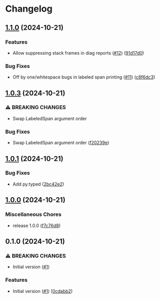 # Changelog

## [1.1.0](https://github.com/risqcapital/pyagnostics/compare/v1.0.3...v1.1.0) (2024-10-21)


### Features

* Allow suppressing stack frames in diag reports ([#12](https://github.com/risqcapital/pyagnostics/issues/12)) ([91d17d0](https://github.com/risqcapital/pyagnostics/commit/91d17d09fc5d3f9f22b9717bac30e4aaede33452))


### Bug Fixes

* Off by one/whitespace bugs in labeled span printing ([#11](https://github.com/risqcapital/pyagnostics/issues/11)) ([c8f6dc3](https://github.com/risqcapital/pyagnostics/commit/c8f6dc33023a3f0834a7a123b0cf60cae1c565a3))

## [1.0.3](https://github.com/risqcapital/pyagnostics/compare/v1.0.1...v1.0.3) (2024-10-21)


### ⚠ BREAKING CHANGES

* Swap LabeledSpan argument order

### Bug Fixes

* Swap LabeledSpan argument order ([f20239e](https://github.com/risqcapital/pyagnostics/commit/f20239eb933b4dbcd05555137be0ed6a82b8dcbc))

## [1.0.1](https://github.com/risqcapital/pyagnostics/compare/v1.0.0...v1.0.1) (2024-10-21)


### Bug Fixes

* Add py.typed ([2bc42e2](https://github.com/risqcapital/pyagnostics/commit/2bc42e2b97b3d9a0aba20e2abffc89fc276d45df))

## [1.0.0](https://github.com/risqcapital/pyagnostics/compare/v0.1.0...v1.0.0) (2024-10-21)


### Miscellaneous Chores

* release 1.0.0 ([f7c76d8](https://github.com/risqcapital/pyagnostics/commit/f7c76d89c16791e6d03f59e9a88e32dbfb9139c3))

## 0.1.0 (2024-10-21)


### ⚠ BREAKING CHANGES

* Initial version ([#1](https://github.com/risqcapital/pyagnostics/issues/1))

### Features

* Initial version ([#1](https://github.com/risqcapital/pyagnostics/issues/1)) ([0cdabb2](https://github.com/risqcapital/pyagnostics/commit/0cdabb255e695fa907948e008d0cfc022f34891e))
